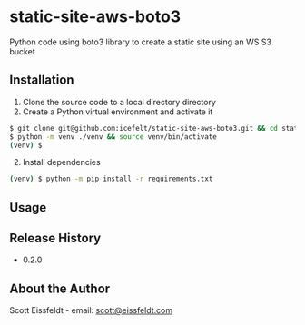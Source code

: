 # static-site-aws-boto3
Python code using boto3 library to create a static site using an WS S3 bucket


## Installation

1. Clone the source code to a local directory directory
2. Create a Python virtual environment and activate it

```sh
$ git clone git@github.com:icefelt/static-site-aws-boto3.git && cd static-site-aws-boto3/
$ python -m venv ./venv && source venv/bin/activate
(venv) $
```

2. Install dependencies

```sh
(venv) $ python -m pip install -r requirements.txt
```

## Usage

## Release History

- 0.2.0

## About the Author

Scott Eissfeldt - email: scott@eissfeldt.com
